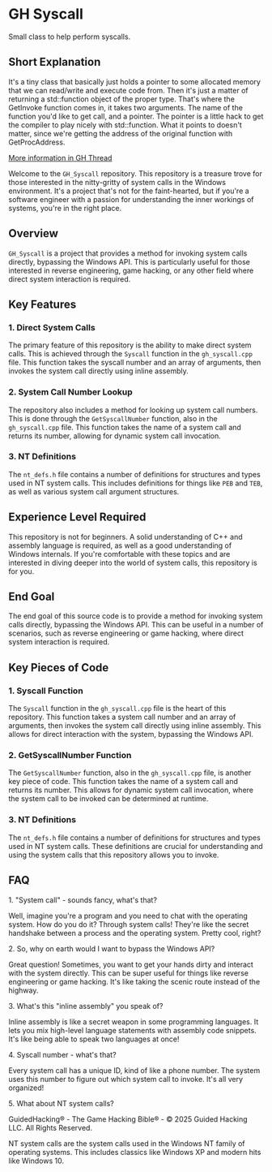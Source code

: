 # GH Syscall

Small class to help perform syscalls.

## Short Explanation

It's a tiny class that basically just holds a pointer to some allocated memory that we can read/write and execute code from.
Then it's just a matter of returning a std::function object of the proper type.
That's where the GetInvoke function comes in, it takes two arguments.
The name of the function you'd like to get call, and a pointer.
The pointer is a little hack to get the compiler to play nicely with std::function.
What it points to doesn't matter, since we're getting the address of the original function with GetProcAddress.

[More information in GH Thread](https://guidedhacking.com/threads/using-std-function-to-perform-syscalls-tutorial.12235/)

Welcome to the `GH_Syscall` repository. This repository is a treasure trove for those interested in the nitty-gritty of system calls in the Windows environment. It's a project that's not for the faint-hearted, but if you're a software engineer with a passion for understanding the inner workings of systems, you're in the right place.

Overview
--------

`GH_Syscall` is a project that provides a method for invoking system calls directly, bypassing the Windows API. This is particularly useful for those interested in reverse engineering, game hacking, or any other field where direct system interaction is required.

Key Features
------------

### 1\. Direct System Calls

The primary feature of this repository is the ability to make direct system calls. This is achieved through the `Syscall` function in the `gh_syscall.cpp` file. This function takes the syscall number and an array of arguments, then invokes the system call directly using inline assembly.

### 2\. System Call Number Lookup

The repository also includes a method for looking up system call numbers. This is done through the `GetSyscallNumber` function, also in the `gh_syscall.cpp` file. This function takes the name of a system call and returns its number, allowing for dynamic system call invocation.

### 3\. NT Definitions

The `nt_defs.h` file contains a number of definitions for structures and types used in NT system calls. This includes definitions for things like `PEB` and `TEB`, as well as various system call argument structures.

Experience Level Required
-------------------------

This repository is not for beginners. A solid understanding of C++ and assembly language is required, as well as a good understanding of Windows internals. If you're comfortable with these topics and are interested in diving deeper into the world of system calls, this repository is for you.

End Goal
--------

The end goal of this source code is to provide a method for invoking system calls directly, bypassing the Windows API. This can be useful in a number of scenarios, such as reverse engineering or game hacking, where direct system interaction is required.

Key Pieces of Code
------------------

### 1\. Syscall Function

The `Syscall` function in the `gh_syscall.cpp` file is the heart of this repository. This function takes a system call number and an array of arguments, then invokes the system call directly using inline assembly. This allows for direct interaction with the system, bypassing the Windows API.

### 2\. GetSyscallNumber Function

The `GetSyscallNumber` function, also in the `gh_syscall.cpp` file, is another key piece of code. This function takes the name of a system call and returns its number. This allows for dynamic system call invocation, where the system call to be invoked can be determined at runtime.

### 3\. NT Definitions

The `nt_defs.h` file contains a number of definitions for structures and types used in NT system calls. These definitions are crucial for understanding and using the system calls that this repository allows you to invoke.


FAQ
---

1\. "System call" - sounds fancy, what's that?

Well, imagine you're a program and you need to chat with the operating system. How do you do it? Through system calls! They're like the secret handshake between a process and the operating system. Pretty cool, right?

2\. So, why on earth would I want to bypass the Windows API?

Great question! Sometimes, you want to get your hands dirty and interact with the system directly. This can be super useful for things like reverse engineering or game hacking. It's like taking the scenic route instead of the highway.

3\. What's this "inline assembly" you speak of?

Inline assembly is like a secret weapon in some programming languages. It lets you mix high-level language statements with assembly code snippets. It's like being able to speak two languages at once!

4\. Syscall number - what's that?

Every system call has a unique ID, kind of like a phone number. The system uses this number to figure out which system call to invoke. It's all very organized!

5\. What about NT system calls?

GuidedHacking® - The Game Hacking Bible® - © 2025 Guided Hacking LLC. All Rights Reserved.

NT system calls are the system calls used in the Windows NT family of operating systems. This includes classics like Windows XP and modern hits like Windows 10.
